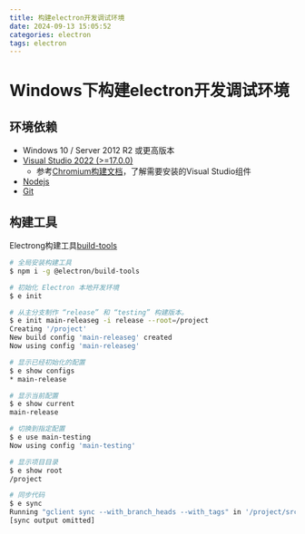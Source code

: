 ```yaml
---
title: 构建electron开发调试环境
date: 2024-09-13 15:05:52
categories: electron
tags: electron
---
```


# Windows下构建electron开发调试环境

## 环境依赖
- Windows 10 / Server 2012 R2 或更高版本
- [Visual Studio 2022 (>=17.0.0)](https://www.visualstudio.com/vs/)
  - 参考[Chromium构建文档](https://chromium.googlesource.com/chromium/src/+/main/docs/windows_build_instructions.md#visual-studio)，了解需要安装的Visual Studio组件
- [Nodejs](https://nodejs.org/download/)
- [Git](https://git-scm.com/)


## 构建工具
Electrong构建工具[build-tools](https://github.com/electron/build-tools)
```bash
# 全局安装构建工具
$ npm i -g @electron/build-tools

# 初始化 Electron 本地开发环境
$ e init

# 从主分支制作 “release” 和 “testing” 构建版本。
$ e init main-releaseg -i release --root=/project
Creating '/project'
New build config 'main-releaseg' created
Now using config 'main-releaseg'

# 显示已经初始化的配置
$ e show configs
* main-release

# 显示当前配置
$ e show current
main-release

# 切换到指定配置
$ e use main-testing
Now using config 'main-testing'

# 显示项目目录
$ e show root
/project

# 同步代码
$ e sync
Running "gclient sync --with_branch_heads --with_tags" in '/project/src'
[sync output omitted]
```
